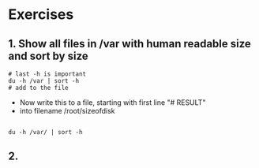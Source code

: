 # Exercises 

## 1. Show all files in /var with human readable size and sort by size 

```
# last -h is important 
du -h /var | sort -h
# add to the file 
```
  * Now write this to a file, starting with first line "# RESULT" 
  * into filename /root/sizeofdisk 

```

du -h /var/ | sort -h 

```

## 2. 
